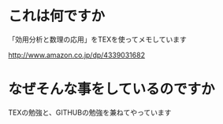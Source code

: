 # これは何ですか
「効用分析と数理の応用」をTEXを使ってメモしています

http://www.amazon.co.jp/dp/4339031682

# なぜそんな事をしているのですか
TEXの勉強と、GITHUBの勉強を兼ねてやっています
